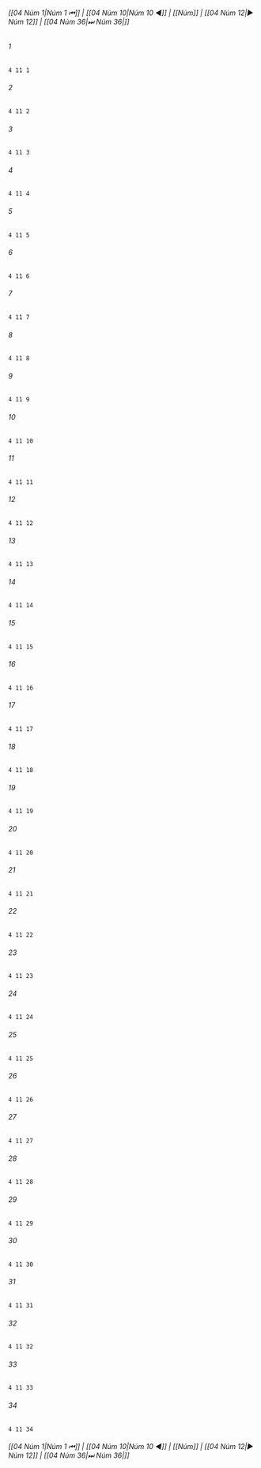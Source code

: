 
###### [[04 Núm 1|Núm 1 ⏮]] | [[04 Núm 10|Núm 10 ◀]] | [[Núm]] | [[04 Núm 12|▶ Núm 12]] | [[04 Núm 36|⏭ Núm 36|]]

###### 1
``` verse
4 11 1 
```
###### 2
``` verse
4 11 2 
```
###### 3
``` verse
4 11 3 
```
###### 4
``` verse
4 11 4 
```
###### 5
``` verse
4 11 5 
```
###### 6
``` verse
4 11 6 
```
###### 7
``` verse
4 11 7 
```
###### 8
``` verse
4 11 8 
```
###### 9
``` verse
4 11 9 
```
###### 10
``` verse
4 11 10 
```
###### 11
``` verse
4 11 11 
```
###### 12
``` verse
4 11 12 
```
###### 13
``` verse
4 11 13 
```
###### 14
``` verse
4 11 14 
```
###### 15
``` verse
4 11 15 
```
###### 16
``` verse
4 11 16 
```
###### 17
``` verse
4 11 17 
```
###### 18
``` verse
4 11 18 
```
###### 19
``` verse
4 11 19 
```
###### 20
``` verse
4 11 20 
```
###### 21
``` verse
4 11 21 
```
###### 22
``` verse
4 11 22 
```
###### 23
``` verse
4 11 23 
```
###### 24
``` verse
4 11 24 
```
###### 25
``` verse
4 11 25 
```
###### 26
``` verse
4 11 26 
```
###### 27
``` verse
4 11 27 
```
###### 28
``` verse
4 11 28 
```
###### 29
``` verse
4 11 29 
```
###### 30
``` verse
4 11 30 
```
###### 31
``` verse
4 11 31 
```
###### 32
``` verse
4 11 32 
```
###### 33
``` verse
4 11 33 
```
###### 34
``` verse
4 11 34 
```

###### [[04 Núm 1|Núm 1 ⏮]] | [[04 Núm 10|Núm 10 ◀]] | [[Núm]] | [[04 Núm 12|▶ Núm 12]] | [[04 Núm 36|⏭ Núm 36|]]

